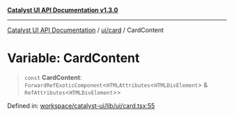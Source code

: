 [**Catalyst UI API Documentation v1.3.0**](../../../README.md)

---

[Catalyst UI API Documentation](../../../README.md) / [ui/card](../README.md) / CardContent

# Variable: CardContent

> `const` **CardContent**: `ForwardRefExoticComponent`\<`HTMLAttributes`\<`HTMLDivElement`\> & `RefAttributes`\<`HTMLDivElement`\>\>

Defined in: [workspace/catalyst-ui/lib/ui/card.tsx:55](https://github.com/TheBranchDriftCatalyst/catalyst-ui/blob/main/lib/ui/card.tsx#L55)
